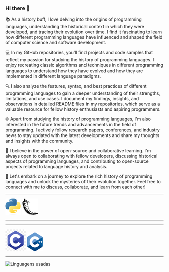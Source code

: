 ### Hi there 👋

📚 As a history buff, I love delving into the origins of programming languages, understanding the historical context in which they were developed, and tracing their evolution over time. I find it fascinating to learn how different programming languages have influenced and shaped the field of computer science and software development.

💻 In my GitHub repositories, you'll find projects and code samples that reflect my passion for studying the history of programming languages. I enjoy recreating classic algorithms and techniques in different programming languages to understand how they have evolved and how they are implemented in different language paradigms.

🔍 I also analyze the features, syntax, and best practices of different programming languages to gain a deeper understanding of their strengths, limitations, and use cases. I document my findings, insights, and observations in detailed README files in my repositories, which serve as a valuable resource for fellow history enthusiasts and aspiring programmers.

🌐 Apart from studying the history of programming languages, I'm also interested in the future trends and advancements in the field of programming. I actively follow research papers, conferences, and industry news to stay updated with the latest developments and share my thoughts and insights with the community.

📖 I believe in the power of open-source and collaborative learning. I'm always open to collaborating with fellow developers, discussing historical aspects of programming languages, and contributing to open-source projects related to language history and analysis.

🚀 Let's embark on a journey to explore the rich history of programming languages and unlock the mysteries of their evolution together. Feel free to connect with me to discuss, collaborate, and learn from each other!

<hr>

<img src="https://github.com/binarymath/logos/blob/master/python.png" alt="Logo Flask" width="50" height="50"> <img src="https://github.com/binarymath/logos/blob/master/flask-icon.webp" alt="Logo Flask" width="50" height="50">

<hr>

<hr>

<img src="https://github.com/binarymath/logos/blob/master/C.jpg" alt="Logo C" width="65" height="70"> <img src="https://github.com/binarymath/logos/blob/master/C%2B%2B.png" alt="Logo C++" width="50" height="60">

<hr>

![Linguagens usadas](https://github-readme-stats.vercel.app/api/top-langs/?binarymath=<binargmmath>)

